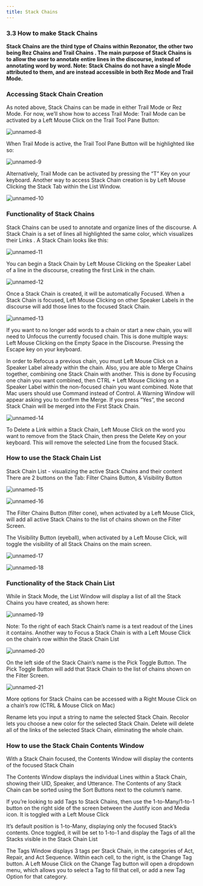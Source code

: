 ```yaml
---
title: Stack Chains
---
```

### 3.3 How to make Stack Chains

**Stack Chains are the third type of Chains within Rezonator, the other two being Rez Chains  and Trail Chains . The main purpose of Stack Chains is to allow the user to annotate entire lines in the discourse, instead of annotating word by word. Note: Stack Chains do not have a single Mode attributed to them, and are instead accessible in both Rez Mode and Trail Mode.**

### Accessing Stack Chain Creation
As noted above, Stack Chains can be made in either Trail Mode or Rez Mode. For now, we’ll show how to access Trail Mode:
Trail Mode can be activated by a Left Mouse Click on the Trail Tool Pane Button:

![unnamed-8](https://user-images.githubusercontent.com/77072787/132411387-4ad4bf78-9eb0-4b0f-9c4f-e673e6ab002a.png)

When Trail Mode is active, the Trail Tool Pane Button will be highlighted like so:

![unnamed-9](https://user-images.githubusercontent.com/77072787/132411398-92d512d4-954e-4293-ad0b-bc63fff92598.png)

Alternatively, Trail Mode can be activated by pressing the “T” Key on your keyboard.
Another way to access Stack Chain creation is by Left Mouse Clicking the Stack Tab within the List Window.  

![unnamed-10](https://user-images.githubusercontent.com/77072787/132411458-d4d52216-e6bc-4d40-b03f-9d9f843be214.png)

### Functionality of Stack Chains
Stack Chains can be used to annotate and organize lines of the discourse. A Stack Chain is a set of lines all highlighted the same color, which visualizes their Links . A Stack Chain looks like this: 

![unnamed-11](https://user-images.githubusercontent.com/77072787/132411510-2c707511-0ed9-4935-bb84-6a78ffdf45a4.png)

You can begin a Stack Chain by Left Mouse Clicking on the Speaker Label of a line in the discourse, creating the first Link in the chain.

![unnamed-12](https://user-images.githubusercontent.com/77072787/132411540-371ab9f6-2cd3-4c9a-89aa-93e5601037c1.png)

Once a Stack Chain is created, it will be automatically Focused. When a Stack Chain is focused, Left Mouse Clicking on other Speaker Labels in the discourse will add those lines to the focused Stack Chain.

![unnamed-13](https://user-images.githubusercontent.com/77072787/132411602-ab2dd40f-09ff-4b5d-9ed9-617cecbb4ca9.png)

If you want to no longer add words to a chain or start a new chain, you will need to Unfocus the currently focused chain. This is done multiple ways:
Left Mouse Clicking on the Empty Space in the Discourse.
Pressing the Escape key on your keyboard.

In order to Refocus a previous chain, you must Left Mouse Click on a Speaker Label already within the chain. 
Also, you are able to Merge Chains together, combining one Stack Chain with another. This is done by Focusing one chain you want combined, then CTRL + Left Mouse Clicking on a Speaker Label within the non-focused chain you want combined. Note that Mac users should use Command instead of Control. A Warning Window will appear asking you to confirm the Merge. If you press “Yes”, the second Stack Chain will be merged into the First Stack Chain.

![unnamed-14](https://user-images.githubusercontent.com/77072787/132411736-06159d8f-ec3c-408e-b715-f45e2027b0fe.png)

To Delete a Link within a Stack Chain, Left Mouse Click on the word you want to remove from the Stack Chain, then press the Delete Key on your keyboard. This will remove the selected Line from the focused Stack.

### How to use the Stack Chain List

Stack Chain List - visualizing the active Stack Chains and their content
There are 2 buttons on the Tab: Filter Chains Button, & Visibility Button

![unnamed-15](https://user-images.githubusercontent.com/77072787/132411850-17a0e0c5-4bf6-46e0-a8d1-14c49f89efc8.png)

![unnamed-16](https://user-images.githubusercontent.com/77072787/132411856-b9d2305e-fbd2-4553-b7d9-0b3ed695ec68.png)

The Filter Chains Button (filter cone), when activated by a Left Mouse Click, will add all active Stack Chains to the list of chains shown on the Filter Screen.

The Visibility Button (eyeball), when activated by a Left Mouse Click, will toggle the visibility of all Stack Chains on the main screen.

![unnamed-17](https://user-images.githubusercontent.com/77072787/132411887-7b7dc753-1b5b-40c5-a151-efa21d4e73d5.png)

![unnamed-18](https://user-images.githubusercontent.com/77072787/132411893-dfbc0042-4ee8-4c66-9bbf-81b99af5012d.png)

### Functionality of the Stack Chain List
While in Stack Mode, the List Window will display a list of all the Stack Chains you have created, as shown here:

![unnamed-19](https://user-images.githubusercontent.com/77072787/132412025-5a96bdab-3fc9-4a40-b9e3-aad5a6ffefb1.png)

Note: To the right of each Stack Chain’s name is a text readout of the Lines it contains.
Another way to Focus a Stack Chain is with a Left Mouse Click on the chain’s row within the Stack Chain List

![unnamed-20](https://user-images.githubusercontent.com/77072787/132412075-362cfe9f-dc26-4b63-b558-0c4857516da5.png)

On the left side of the Stack Chain’s name is the Pick Toggle Button. The Pick Toggle Button will add that Stack Chain to the list of chains shown on the Filter Screen.

![unnamed-21](https://user-images.githubusercontent.com/77072787/132412112-d74bb32d-9050-4888-b33d-7565c8ee77c3.png)

More options for Stack Chains can be accessed with a Right Mouse Click on a chain’s row (CTRL & Mouse Click on Mac)

Rename lets you input a string to name the selected Stack Chain.
Recolor lets you choose a new color for the selected Stack Chain.
Delete will delete all of the links of the selected Stack Chain, eliminating the whole chain.

### How to use the Stack Chain Contents Window

With a Stack Chain focused, the Contents Window will display the contents of the focused Stack Chain

The Contents Window displays the individual Lines within a Stack Chain, showing their UID, Speaker, and Utterance.
The Contents of any Stack Chain can be sorted using the Sort Buttons next to the column’s name.

If you’re looking to add Tags to Stack Chains, then use the 1-to-Many/1-to-1 button on the right side of the screen between the Justify icon and Media icon. It is toggled with a Left Mouse Click

It’s default position is 1-to-Many, displaying only the focused Stack’s contents. Once toggled, it will be set to 1-to-1 and display the Tags of all the Stacks visible in the Stack Chain List

The Tags Window displays 3 tags per Stack Chain, in the categories of  Act, Repair, and Act Sequence.
Within each cell, to the right, is the Change Tag button. A Left Mouse Click on the Change Tag button will open a dropdown menu, which allows you to select a Tag to fill that cell, or add a new Tag Option for that category.



